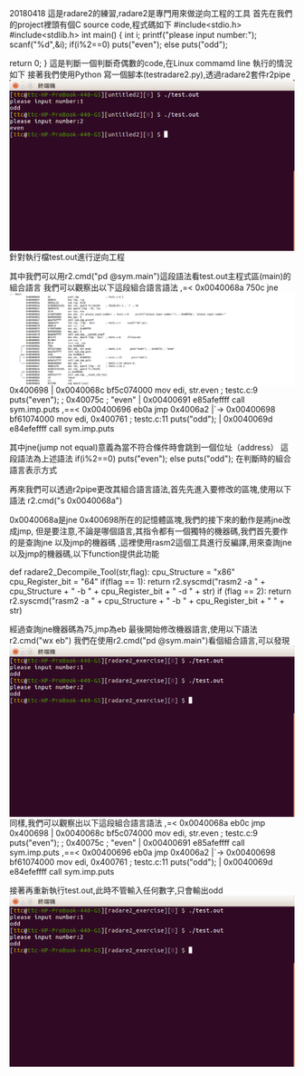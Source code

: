 20180418
這是radare2的練習,radare2是專門用來做逆向工程的工具
首先在我們的project裡頭有個C source code,程式碼如下
#include<stdio.h>
#include<stdlib.h>
int main()
{
    int i;
    printf("please input number:");
    scanf("%d",&i);
    if(i%2==0)
      puts("even");
    else
      puts("odd");


return 0;
}
這是判斷一個判斷奇偶數的code,在Linux commamd line 執行的情況如下
<img src="https://github.com/parkmftsai/Radare2_Exercise/blob/master/image/picture1.png" align=left>
接著我們使用Python 寫一個腳本(testradare2.py),透過radare2套件r2pipe針對執行檔test.out進行逆向工程

其中我們可以用r2.cmd("pd @sym.main")這段語法看test.out主程式區(main)的組合語言
<img src="https://github.com/parkmftsai/Radare2_Exercise/blob/master/image/picture2.png" align=left>
我們可以觀察出以下這段組合語言語法
        ,=< 0x0040068a      750c           jne 0x400698
        |   0x0040068c      bf5c074000     mov edi, str.even           ; testc.c:9       puts("even"); ; 0x40075c ; "even"
        |   0x00400691      e85afeffff     call sym.imp.puts
       ,==< 0x00400696      eb0a           jmp 0x4006a2
       |`-> 0x00400698      bf61074000     mov edi, 0x400761           ; testc.c:11       puts("odd");
       |    0x0040069d      e84efeffff     call sym.imp.puts

其中jne(jump not equal)意義為當不符合條件時會跳到一個位址（address）
這段語法為上述語法
 if(i%2==0)
      puts("even");
    else
      puts("odd");
在判斷時的組合語言表示方式

再來我們可以透過r2pipe更改其組合語言語法,首先先進入要修改的區塊,使用以下語法
r2.cmd("s 0x0040068a")

0x0040068a是jne 0x400698所在的記憶體區塊,我們的接下來的動作是將jne改成jmp,
但是要注意,不論是哪個語言,其指令都有一個獨特的機器碼,我們首先要作的是查詢jne 以及jmp的機器碼
,這裡使用rasm2這個工具進行反編譯,用來查詢jne以及jmp的機器碼,以下function提供此功能

def radare2_Decompile_Tool(str,flag):
    cpu_Structure = "x86"
    cpu_Register_bit = "64"
    if(flag == 1):
        return r2.syscmd("rasm2 -a " + cpu_Structure + " -b " + cpu_Register_bit + " -d " + str)
    if (flag == 2):
        return r2.syscmd("rasm2 -a " + cpu_Structure + " -b " + cpu_Register_bit + " " + str)

經過查詢jne機器碼為75,jmp為eb
最後開始修改機器語言,使用以下語法
r2.cmd("wx eb")
我們在使用r2.cmd("pd @sym.main")看個組合語言,可以發現
<img src="https://github.com/parkmftsai/Radare2_Exercise/blob/master/image/picture4.png" align=left>
同樣,我們可以觀察出以下這段組合語言語法
        ,=< 0x0040068a      eb0c           jmp 0x400698
        |   0x0040068c      bf5c074000     mov edi, str.even           ; testc.c:9       puts("even"); ; 0x40075c ; "even"
        |   0x00400691      e85afeffff     call sym.imp.puts
       ,==< 0x00400696      eb0a           jmp 0x4006a2
       |`-> 0x00400698      bf61074000     mov edi, 0x400761           ; testc.c:11       puts("odd");
       |    0x0040069d      e84efeffff     call sym.imp.puts

接著再重新執行test.out,此時不管輸入任何數字,只會輸出odd
<img src="https://github.com/parkmftsai/Radare2_Exercise/blob/master/image/picture4.png" align=left>
